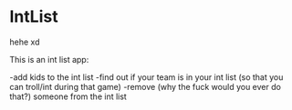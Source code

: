 # IntList
hehe xd

This is an int list app:

-add kids to the int list
-find out if your team is in your int list (so that you can troll/int during that game)
-remove (why the fuck would you ever do that?) someone from the int list
